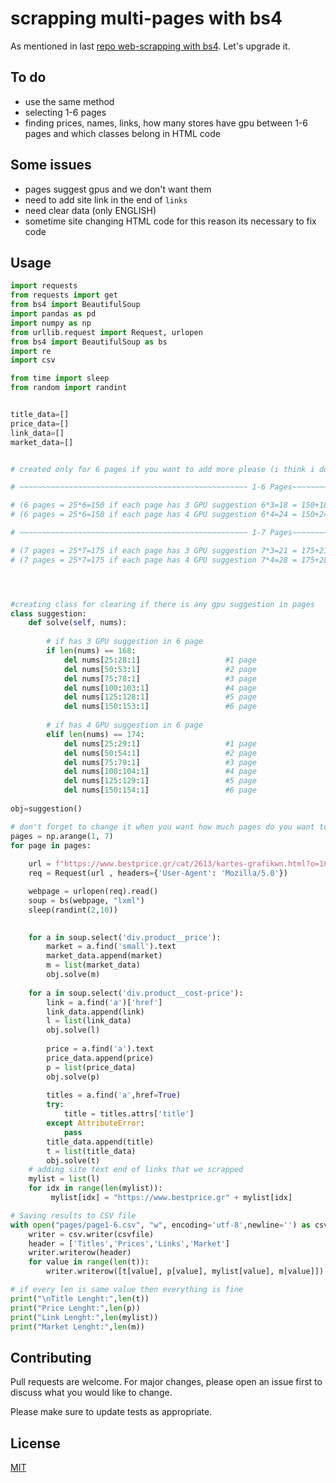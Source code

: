 # scrapping multi-pages with bs4

As mentioned in last [repo web-scrapping with bs4](https://github.com/tzelalouzeir/web-scrapping_bs4). Let's  upgrade it.

## To do
- use the same method
- selecting 1-6 pages
- finding prices, names, links, how many stores have gpu between 1-6 pages and which classes belong in HTML code
## Some issues
- pages suggest gpus and we don't want them
- need to add site link in the end of ```links```
- need clear data (only ENGLISH)
- sometime site changing HTML code for this reason its necessary to fix code 





## Usage

```python
import requests
from requests import get
from bs4 import BeautifulSoup
import pandas as pd
import numpy as np
from urllib.request import Request, urlopen
from bs4 import BeautifulSoup as bs  
import re
import csv

from time import sleep
from random import randint


title_data=[]
price_data=[]
link_data=[]
market_data=[]


# created only for 6 pages if you want to add more please (i think i dont need to create new if  elif conditions)

# ~~~~~~~~~~~~~~~~~~~~~~~~~~~~~~~~~~~~~~~~~~~~~~~~~~~ 1-6 Pages~~~~~~~~~~~~~~~~~~~~~~~~~~~~~~~~~~~~~~~~~~~~~~~~~~~~~~~

# (6 pages = 25*6=150 if each page has 3 GPU suggestion 6*3=18 = 150+18=168 you need add new if elif which len(nums)==168)
# (6 pages = 25*6=150 if each page has 4 GPU suggestion 6*4=24 = 150+24=174 you need add new if elif which len(nums)==174)

# ~~~~~~~~~~~~~~~~~~~~~~~~~~~~~~~~~~~~~~~~~~~~~~~~~~~ 1-7 Pages~~~~~~~~~~~~~~~~~~~~~~~~~~~~~~~~~~~~~~~~~~~~~~~~~~~~~~~

# (7 pages = 25*7=175 if each page has 3 GPU suggestion 7*3=21 = 175+21=196 you need add new if elif which len(nums)==196)
# (7 pages = 25*7=175 if each page has 4 GPU suggestion 7*4=28 = 175+28=203 you need add new if elif which len(nums)==203)




#creating class for clearing if there is any gpu suggestion in pages
class suggestion:
    def solve(self, nums):
        
        # if has 3 GPU suggestion in 6 page
        if len(nums) == 168: 
            del nums[25:28:1]                   #1 page
            del nums[50:53:1]                   #2 page
            del nums[75:78:1]                   #3 page
            del nums[100:103:1]                 #4 page
            del nums[125:128:1]                 #5 page
            del nums[150:153:1]                 #6 page
            
        # if has 4 GPU suggestion in 6 page    
        elif len(nums) == 174: 
            del nums[25:29:1]                   #1 page 
            del nums[50:54:1]                   #2 page
            del nums[75:79:1]                   #3 page
            del nums[100:104:1]                 #4 page
            del nums[125:129:1]                 #5 page
            del nums[150:154:1]                 #6 page
            
obj=suggestion()

# don't forget to change it when you want how much pages do you want to scrape, 1 between 6 pages need to  determine the np.arange(1,7)#
pages = np.arange(1, 7) 
for page in pages:
    
    url = f"https://www.bestprice.gr/cat/2613/kartes-grafikwn.html?o=1&pg={page}"
    req = Request(url , headers={'User-Agent': 'Mozilla/5.0'})

    webpage = urlopen(req).read()
    soup = bs(webpage, "lxml")
    sleep(randint(2,10))

        
    for a in soup.select('div.product__price'):
        market = a.find('small').text
        market_data.append(market)
        m = list(market_data)
        obj.solve(m)
        
    for a in soup.select('div.product__cost-price'):
        link = a.find('a')['href']
        link_data.append(link)
        l = list(link_data) 
        obj.solve(l)
        
        price = a.find('a').text
        price_data.append(price)
        p = list(price_data)
        obj.solve(p)
        
        titles = a.find('a',href=True)
        try:
            title = titles.attrs['title']
        except AttributeError:
            pass
        title_data.append(title)
        t = list(title_data)
        obj.solve(t)
    # adding site text end of links that we scrapped 
    mylist = list(l)
    for idx in range(len(mylist)):
         mylist[idx] = "https://www.bestprice.gr" + mylist[idx]

# Saving results to CSV file 
with open("pages/page1-6.csv", "w", encoding='utf-8',newline='') as csvfile:
    writer = csv.writer(csvfile)
    header = ['Titles','Prices','Links','Market']
    writer.writerow(header)
    for value in range(len(t)):
        writer.writerow([t[value], p[value], mylist[value], m[value]])

# if every len is same value then everything is fine
print("\nTitle Lenght:",len(t))
print("Price Lenght:",len(p))
print("Link Lenght:",len(mylist))
print("Market Lenght:",len(m))
```

## Contributing
Pull requests are welcome. For major changes, please open an issue first to discuss what you would like to change.

Please make sure to update tests as appropriate.

## License
[MIT](https://choosealicense.com/licenses/mit/)
